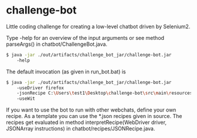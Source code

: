 # challenge-bot

Little coding challenge for creating a low-level chatbot driven by Selenium2.

Type -help for an overview of the input arguments or see method parseArgs() in chatbot/ChallengeBot.java.

```sh
$ java -jar ./out/artifacts/challenge_bot_jar/challenge-bot.jar
	-help
```

The default invocation (as given in run_bot.bat) is

```sh
$ java -jar ./out/artifacts/challenge_bot_jar/challenge-bot.jar
	-useDriver firefox 
	-jsonRecipe C:\Users\test1\Desktop\challenge-bot\src\main\resources\recipe_liveperson_canned.json 
	-useWit
```

If you want to use the bot to run with other webchats, define your own recipe. As a template you can use the *.json recipes given in source. The recipes get evaluated in method interpretRecipe(WebDriver driver, JSONArray instructions) in chatbot/recipes/JSONRecipe.java.
